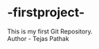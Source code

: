 # -firstproject-
This is my first Git Repository.                                                                                                         
Author - Tejas Pathak
